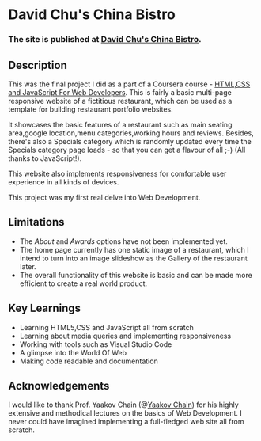 # David Chu's China Bistro

### The site is published at [David Chu's China Bistro](https://xosofiane.github.io/Final-coding-assignment/).

## Description
This was the final project I did as a part of a Coursera course - [HTML,CSS and JavaScript For Web Developers](https://www.coursera.org/learn/html-css-javascript-for-web-developers/home/welcome). This is fairly a basic multi-page responsive website of a fictitious restaurant, which can be used as a template for building restaurant portfolio websites. 

It showcases the basic features of a restaurant such as main seating area,google location,menu categories,working hours and reviews. Besides, there's also a Specials category which is randomly updated every time the Specials category page loads - so that you can get a flavour of all ;-) (All thanks to JavaScript!). 

This website also implements responsiveness for comfortable user experience in all kinds of devices.

This project was my first real delve into Web Development.

## Limitations
- The *About* and *Awards* options have not been implemented yet.
- The home page currently has one static image of a restaurant, which I intend to turn into an image slideshow as the Gallery of the restaurant later.
- The overall functionality of this website is basic and can be made more efficient to create a real world product.

## Key Learnings
- Learning HTML5,CSS and JavaScript all from scratch
- Learning about media queries and implementing responsiveness
- Working with tools such as Visual Studio Code
- A glimpse into the World Of Web
- Making code readable and documentation

## Acknowledgements
I would like to thank Prof. Yaakov Chain (@[Yaakov Chain](https://clearlydecoded.com/)) for his highly extensive and methodical lectures on the basics of Web Development. I never could have imagined implementing a full-fledged web site all from scratch.

